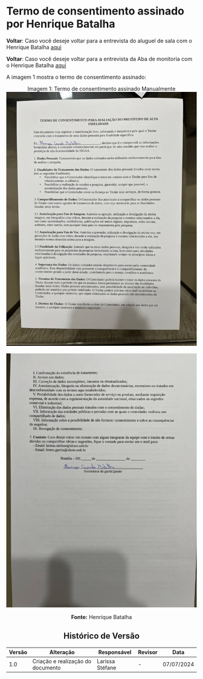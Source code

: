 # Termo de consentimento assinado por Henrique Batalha

**Voltar**: Caso você deseje voltar para a entrevista do aluguel de sala com o Henrique Batalha [aqui](DesignAvaliaçãoDesenvolvimento/Nível3/EntrevistasAltaFidelidade/AluguelSala/HenriqueBatalha.md)

**Voltar**: Caso você deseje voltar para a entrevista da Aba de monitoria com o Henrique Batalha [aqui](DesignAvaliaçãoDesenvolvimento/Nível3/EntrevistasAltaFidelidade/AbaMonitoria/HenriqueBatalha.md)


A imagem 1 mostra o termo de consentimento assinado:

  <div align="center">
    Imagem 1: Termo de consentimento assinado Manualmente
    <br>
    <img src="https://raw.githubusercontent.com/Interacao-Humano-Computador/2024.1-SIGAA/main/docs/Midia/TermosConsentimento/photo_4922979046564933162_y.jpg">

 <div align="center">
    <br>
    <img src="https://raw.githubusercontent.com/Interacao-Humano-Computador/2024.1-SIGAA/main/docs/Midia/TermosConsentimento/photo_4922979046564933155_y.jpg">
   
**Fonte:** Henrique Batalha

## Histórico de Versão

| Versão | Alteração                         | Responsável     | Revisor         | Data       |
| ------ | --------------------------------- | --------------- | --------------- | ---------- |
| 1.0    | Criação e realização do documento | Larissa Stéfane | - | 07/07/2024 |
